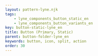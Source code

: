 ```yaml
---
layout: pattern-lyne.njk
tags: 
    - lyne_components_button_static_en
    - lyne_components_button_variants_en
key: button-static-lyne_en
title: Button (Primary, Static)
parent: button-folder-lyne_en
keywords: button, icon, split, action
order: 30
---
```

